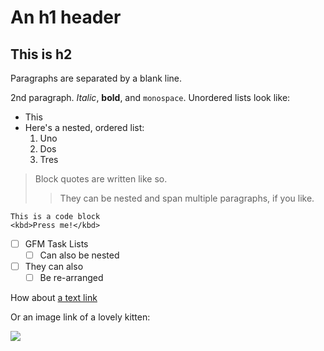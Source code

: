 # An h1 header

## This is h2

Paragraphs are separated by a blank line.

2nd paragraph. *Italic*, **bold**, and `monospace`. Unordered lists
look like:

  * This
  * Here's a nested, ordered list:
    1. Uno
    2. Dos
    3. Tres

> Block quotes are
> written like so.
>
> > They can be nested and span multiple paragraphs,
> > if you like.

```
This is a code block
<kbd>Press me!</kbd>
```

- [ ] GFM Task Lists
  - [ ] Can also be nested
- [ ] They can also
  - [ ] Be re-arranged

How about [a text link](http://ham.com)

Or an image link of a lovely kitten:

![](http://bit.ly/1RXe87U)
